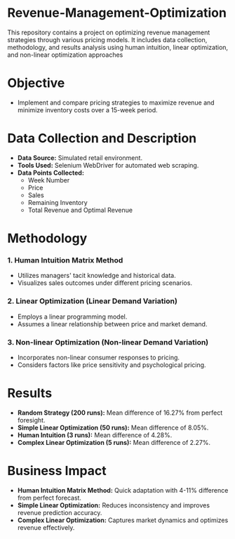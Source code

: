 # Revenue-Management-Optimization
This repository contains a project on optimizing revenue management strategies through various pricing models. It includes data collection, methodology, and results analysis using human intuition, linear optimization, and non-linear optimization approaches

# Objective
- Implement and compare pricing strategies to maximize revenue and minimize inventory costs over a 15-week period.

# Data Collection and Description
- **Data Source:** Simulated retail environment.
- **Tools Used:** Selenium WebDriver for automated web scraping.
- **Data Points Collected:**
  - Week Number
  - Price
  - Sales
  - Remaining Inventory
  - Total Revenue and Optimal Revenue

# Methodology
### 1. Human Intuition Matrix Method
- Utilizes managers' tacit knowledge and historical data.
- Visualizes sales outcomes under different pricing scenarios.

### 2. Linear Optimization (Linear Demand Variation)
- Employs a linear programming model.
- Assumes a linear relationship between price and market demand.

### 3. Non-linear Optimization (Non-linear Demand Variation)
- Incorporates non-linear consumer responses to pricing.
- Considers factors like price sensitivity and psychological pricing.

# Results
- **Random Strategy (200 runs):** Mean difference of 16.27% from perfect foresight.
- **Simple Linear Optimization (50 runs):** Mean difference of 8.05%.
- **Human Intuition (3 runs):** Mean difference of 4.28%.
- **Complex Linear Optimization (5 runs):** Mean difference of 2.27%.

# Business Impact
- **Human Intuition Matrix Method:** Quick adaptation with 4-11% difference from perfect forecast.
- **Simple Linear Optimization:** Reduces inconsistency and improves revenue prediction accuracy.
- **Complex Linear Optimization:** Captures market dynamics and optimizes revenue effectively.
